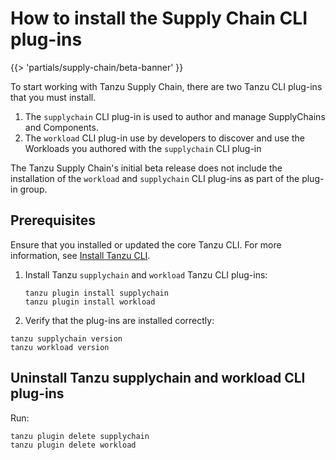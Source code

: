 # How to install the Supply Chain CLI plug-ins

{{> 'partials/supply-chain/beta-banner' }} 

To start working with Tanzu Supply Chain, there are two Tanzu CLI plug-ins that you must install.

1. The `supplychain` CLI plug-in is used to author and manage SupplyChains and Components.
2. The `workload` CLI plug-in use by developers to discover and use the Workloads you authored with the `supplychain` CLI plug-in

The Tanzu Supply Chain's initial beta release does not include the installation of the `workload` and `supplychain` CLI plug-ins as part of the plug-in group.

## Prerequisites

Ensure that you installed or updated the core Tanzu CLI. For more information, see [Install Tanzu CLI](../../../install-tanzu-cli.hbs.md#install-cli).

1. Install Tanzu `supplychain` and `workload` Tanzu CLI plug-ins:

    ```console
    tanzu plugin install supplychain
    tanzu plugin install workload
    ```

2. Verify that the plug-ins are installed correctly:

```console
tanzu supplychain version
tanzu workload version
```

## Uninstall Tanzu supplychain and workload CLI plug-ins

Run:

```console
tanzu plugin delete supplychain
tanzu plugin delete workload
```

